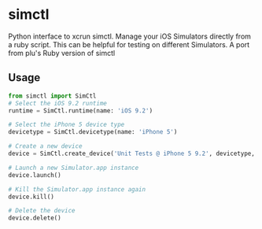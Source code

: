 # simctl

Python interface to xcrun simctl. Manage your iOS Simulators directly from a ruby script. This can be helpful for testing on different Simulators. A port from plu's Ruby version of simctl

## Usage

```python
from simctl import SimCtl
# Select the iOS 9.2 runtime
runtime = SimCtl.runtime(name: 'iOS 9.2')

# Select the iPhone 5 device type
devicetype = SimCtl.devicetype(name: 'iPhone 5')

# Create a new device
device = SimCtl.create_device('Unit Tests @ iPhone 5 9.2', devicetype, runtime)

# Launch a new Simulator.app instance
device.launch()

# Kill the Simulator.app instance again
device.kill()

# Delete the device
device.delete()

```
